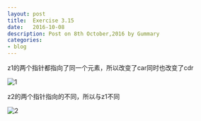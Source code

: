 ```yaml
---
layout: post
title:  Exercise 3.15
date:   2016-10-08
description: Post on 8th October,2016 by Gummary
categories:
- blog
---
```


z1的两个指针都指向了同一个元素，所以改变了car同时也改变了cdr

![1](http://i.imgur.com/9wVL9ga.png)

z2的两个指针指向的不同，所以与z1不同

![2](http://i.imgur.com/u2thRHN.png)